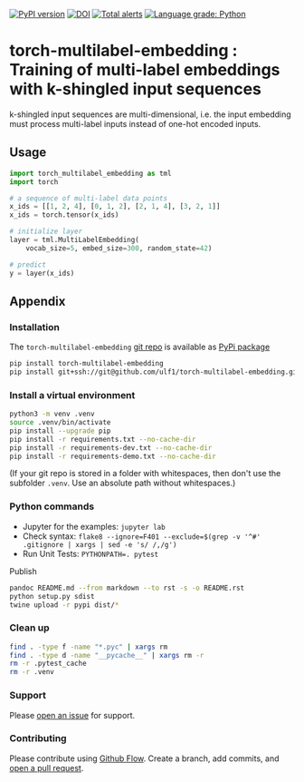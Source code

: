 [![PyPI version](https://badge.fury.io/py/torch-multilabel-embedding.svg)](https://badge.fury.io/py/torch-multilabel-embedding)
[![DOI](https://zenodo.org/badge/394390178.svg)](https://zenodo.org/badge/latestdoi/394390178)
[![Total alerts](https://img.shields.io/lgtm/alerts/g/ulf1/torch-multilabel-embedding.svg?logo=lgtm&logoWidth=18)](https://lgtm.com/projects/g/ulf1/torch-multilabel-embedding/alerts/)
[![Language grade: Python](https://img.shields.io/lgtm/grade/python/g/ulf1/torch-multilabel-embedding.svg?logo=lgtm&logoWidth=18)](https://lgtm.com/projects/g/ulf1/torch-multilabel-embedding/context:python)

# torch-multilabel-embedding : Training of multi-label embeddings with k-shingled input sequences
k-shingled input sequences are multi-dimensional, i.e. the input embedding must process multi-label inputs instead of one-hot encoded inputs.

## Usage

```py
import torch_multilabel_embedding as tml
import torch

# a sequence of multi-label data points
x_ids = [[1, 2, 4], [0, 1, 2], [2, 1, 4], [3, 2, 1]]
x_ids = torch.tensor(x_ids)

# initialize layer
layer = tml.MultiLabelEmbedding(
    vocab_size=5, embed_size=300, random_state=42)

# predict
y = layer(x_ids)
```


## Appendix

### Installation
The `torch-multilabel-embedding` [git repo](http://github.com/ulf1/torch-multilabel-embedding) is available as [PyPi package](https://pypi.org/project/torch-multilabel-embedding)

```sh
pip install torch-multilabel-embedding
pip install git+ssh://git@github.com/ulf1/torch-multilabel-embedding.git
```

### Install a virtual environment

```sh
python3 -m venv .venv
source .venv/bin/activate
pip install --upgrade pip
pip install -r requirements.txt --no-cache-dir
pip install -r requirements-dev.txt --no-cache-dir
pip install -r requirements-demo.txt --no-cache-dir
```

(If your git repo is stored in a folder with whitespaces, then don't use the subfolder `.venv`. Use an absolute path without whitespaces.)

### Python commands

* Jupyter for the examples: `jupyter lab`
* Check syntax: `flake8 --ignore=F401 --exclude=$(grep -v '^#' .gitignore | xargs | sed -e 's/ /,/g')`
* Run Unit Tests: `PYTHONPATH=. pytest`

Publish

```sh
pandoc README.md --from markdown --to rst -s -o README.rst
python setup.py sdist 
twine upload -r pypi dist/*
```

### Clean up 

```sh
find . -type f -name "*.pyc" | xargs rm
find . -type d -name "__pycache__" | xargs rm -r
rm -r .pytest_cache
rm -r .venv
```


### Support
Please [open an issue](https://github.com/ulf1/torch-multilabel-embedding/issues/new) for support.


### Contributing
Please contribute using [Github Flow](https://guides.github.com/introduction/flow/). Create a branch, add commits, and [open a pull request](https://github.com/ulf1/torch-multilabel-embedding/compare/).
